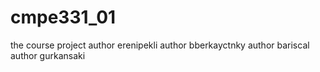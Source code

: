 # cmpe331_01
the course project
author erenipekli
author bberkayctnky
author bariscal
author gurkansaki

